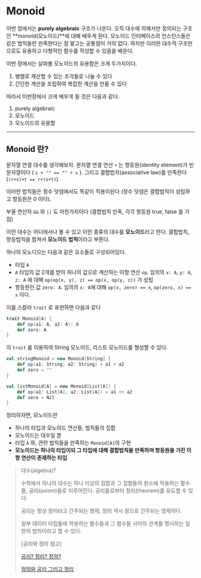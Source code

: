 # Monoid

이번 장에서는 **purely algebraic** 구조가 나온다. 오직 대수에 의해서만 정의되는 구조인 **monoid(모노이드)**에 대해 배우게 된다. 모노이드 인터페이스의 인스턴스들은 같은 법칙들만 만족한다는 점 말고는 공통점이 거의 없다. 하지만 이러한 대수적 구조만으로도 유용하고 다형적인 함수를 작성할 수 있음을 배운다.

이번 장에서는 살펴볼 모노이드의 유용함은 크게 두가지이다.

1. 병렬로 계산할 수 있는 조각들로 나눌 수 있다
2. 간단한 계산을 조립하여 복잡한 계산을 만들 수 있다

따라서 이번장에서 크게 배우게 될 것은 다음과 같다.

1. purely algebraic
2. 모노이드
3. 모노이드의 유용함

---

## Monoid 란?

문자열 연결 대수를 생각해보자. 문자열 연결 연산 `+` 는 항등원(identity element)가 빈 문자열이다 ( `s + "" == "" + s` ). 그리고 결합법치(associative law)를 만족한다 (`(r+s)+t == r+(s+t)`)

이러한 법칙들은 정수 덧셈에서도 똑같이 적용이된다 (정수 덧셈은 결합법칙이 성립하고 항등원은 0 이다).

부울 연산자 `&&` 와 `||` 도 마찬가지이다 (결합법칙 만족, 각각 항등원 true, false 를 가짐)

이런 대수는 어디에서나 볼 수 있고 이런 종류의 대수를 **모노이드**라고 한다. 결합법칙, 항등법칙을 합쳐서 **모노이드 법칙**이라고 부른다.

하나의 모노디으는 다음과 같은 요소들로 구성되어있다.

* 타입 `A`
* `A` 타입의 값 2개를 받아 하나의 값으로 계산하는 이항 연산 `op`. 임의의 `x: A`, `y: A`, `z: A` 에 대해 `op(op(x, y), z) == op(x, op(y, z))` 가 성립
* 항등원인 값 `zero: A`. 임의의 `x: A`에 대해 `op(x, zero) == x`, `op(zero, x) == x` 이다.

이를 스칼라 `trait` 로 표현하면 다음과 같다

```scala
trait Monoid[A] {
    def op(a1: A, a2: A): A
    def zero: A
}
```

이 `trait` 를 이용하여 String 모노이드, 리스트 모노이드를 형성할 수 있다.

```scala
val stringMonoid = new Monoid[String] {
    def op(a1: String, a2: String) = a1 + a2
    def zero = ""
}

val listMonoid[A] = new Monoid[List[A]] {
    def op(a1: List[A], a2: List[A]) = a1 ++ a2
    def zero = Nil
}
```

정리하자면, 모노이드란 

* 하나의 타입과 모노이드 연산들, 법칙들의 집합
* 모노이드는 대수일 뿐
* 타입 `A` 와, 관련 법칙들을 만족하는 `Monoid[A]`의 구현
* **모노이드는 하나의 타입이되 그 타입에 대해 결합법칙을 만족하며 항등원을 가진 이항 연산이 존재하는 타입**


> 대수(algebra)?
>
> 수학에서 하나의 대수는 하나 이상의 집합과 그 집합들의 원소에 적용하는 함수들, 공리(axiom)들로 이루어진다. 공리들로부터 정리(theorem)를 유도할 수 있다.
>
> 공리는 항상 참이라고 간주되는 명제, 정리 역시 참으로 간주되는 명제이다.
>
> 일부 데이터 타입들에 작용하는 함수들과 그 함수들 사이의 관계를 명시하는 일련의 법칙이라고 할 수 있다.
>
> [공리와 정리 참고]
>
> [공리? 정리? 정의?](http://blog.naver.com/PostView.nhn?blogId=rodem_math&logNo=220290844317&parentCategoryNo=&categoryNo=53&viewDate=&isShowPopularPosts=true&from=search)
>
> [정의와 공리 그리고 정리](https://suhak.tistory.com/243)
